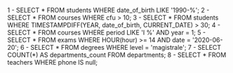 1 - SELECT * FROM students WHERE date_of_birth LIKE '1990-%';
2 - SELECT * FROM courses WHERE cfu > 10;
3 - SELECT * FROM students WHERE TIMESTAMPDIFF(YEAR, date_of_birth, CURRENT_DATE) > 30;
4 - SELECT * FROM courses WHERE period LIKE 'I %' AND year = 1;
5 - SELECT * FROM exams WHERE HOUR(hour) >= 14 AND date = '2020-06-20';
6 - SELECT * FROM degrees WHERE level = 'magistrale';
7 - SELECT COUNT(*) AS departments_count FROM departments;
8 - SELECT * FROM teachers WHERE phone IS null;